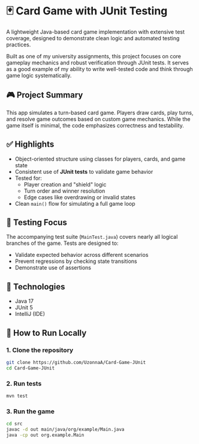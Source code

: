 # 🃏 Card Game with JUnit Testing

A lightweight Java-based card game implementation with extensive test coverage, designed to demonstrate clean logic and automated testing practices.

Built as one of my university assignments, this project focuses on core gameplay mechanics and robust verification through JUnit tests. It serves as a good example of my ability to write well-tested code and think through game logic systematically.

## 🎮 Project Summary

This app simulates a turn-based card game. Players draw cards, play turns, and resolve game outcomes based on custom game mechanics. While the game itself is minimal, the code emphasizes correctness and testability.

## ✅ Highlights

- Object-oriented structure using classes for players, cards, and game state
- Consistent use of **JUnit tests** to validate game behavior
- Tested for:
  - Player creation and "shield" logic
  - Turn order and winner resolution
  - Edge cases like overdrawing or invalid states
- Clean `main()` flow for simulating a full game loop

## 🧪 Testing Focus

The accompanying test suite (`MainTest.java`) covers nearly all logical branches of the game. Tests are designed to:
- Validate expected behavior across different scenarios
- Prevent regressions by checking state transitions
- Demonstrate use of assertions

## 🚀 Technologies

- Java 17
- JUnit 5
- IntelliJ (IDE)

## 🔧 How to Run Locally

### 1. Clone the repository

```bash
git clone https://github.com/UzonnaA/Card-Game-JUnit
cd Card-Game-JUnit
```

### 2. Run tests
```bash
mvn test
```
### 3. Run the game
```bash
cd src
javac -d out main/java/org/example/Main.java
java -cp out org.example.Main
```